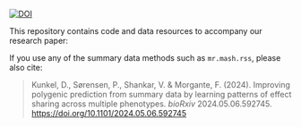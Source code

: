 [![DOI](https://zenodo.org/badge/630613174.svg)](https://zenodo.org/badge/latestdoi/630613174)

This repository contains code and data resources to accompany our research paper:

If you use any of the summary data methods such as `mr.mash.rss`, please also cite:
> Kunkel, D., Sørensen, P., Shankar, V. & Morgante, F. (2024).
> Improving polygenic prediction from summary data by learning patterns of effect
> sharing across multiple phenotypes. *bioRxiv* 2024.05.06.592745.
> https://doi.org/10.1101/2024.05.06.592745

